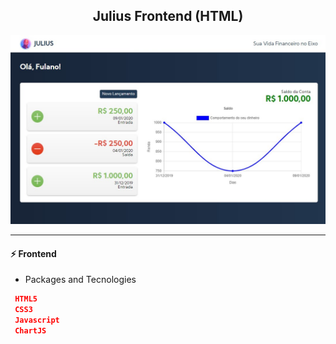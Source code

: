 <h2 align="center">Julius Frontend (HTML)</h2>

![Julius](https://github.com/lipex360x/julius/blob/master/frontend/html/img/julius2.jpg)

---
#### :zap: Frontend

* Packages and Tecnologies
```json
 HTML5
 CSS3
 Javascript
 ChartJS
```
